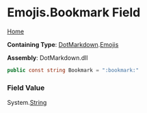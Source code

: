 # Emojis\.Bookmark Field

[Home](../../../README.md)

**Containing Type**: [DotMarkdown](../../README.md)\.[Emojis](../README.md)

**Assembly**: DotMarkdown\.dll

```csharp
public const string Bookmark = ":bookmark:"
```

### Field Value

System\.[String](https://docs.microsoft.com/en-us/dotnet/api/system.string)